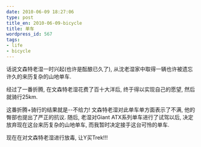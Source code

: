 ```yaml
---
date: 2010-06-09 18:27:06
type: post
title_en: 2010-06-09-bicycle
title: 单车
wordpress_id: 567
tags:
- life
- bicycle
---
```


话说文森特老湿一时兴起(也许是酝酿已久了), 从沈老湿家中取得一辆也许被遗忘许久的来历复杂的山地单车.

经过了一番折腾, 在文森特老湿花费了百十大洋后, 终于得以实现自己的愿望, 然后就骑行25km.

这番折腾+骑行的结果就是--不给力! 文森特老湿对此单车单方面表示了不满, 他的臀部也提出了严正的抗议. 随后, 老湿对Giant ATX系列单车进行了试驾以后, 决定放弃现在这台来历复杂的山地单车, 而我暂时决定接手这台可怜的单车.

现在在对文森特老湿进行放毒, 让Y买Trek!!!
